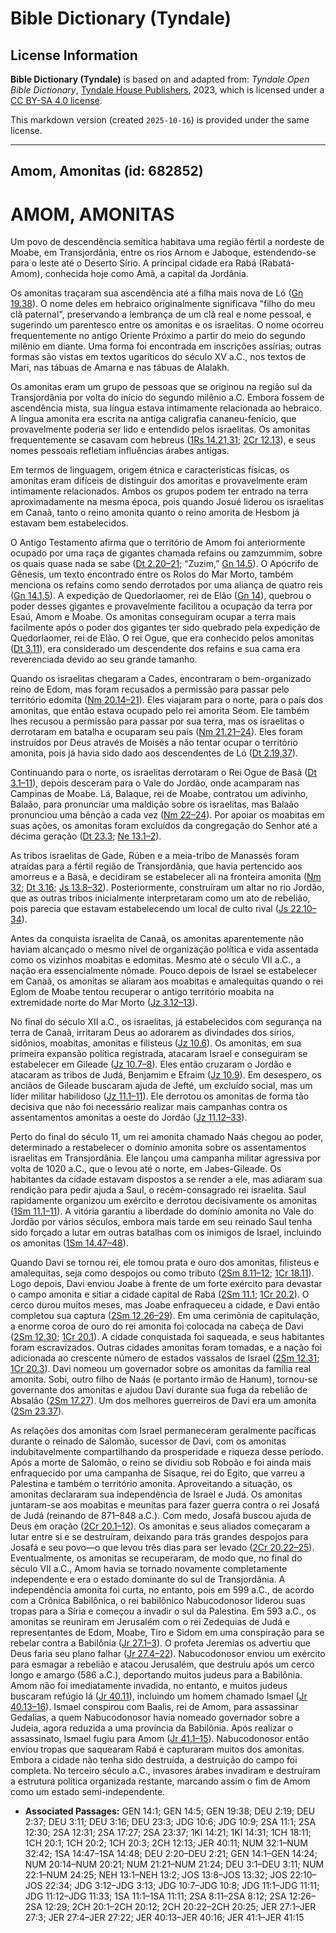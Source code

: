 # Bible Dictionary (Tyndale)

## License Information

**Bible Dictionary (Tyndale)** is based on and adapted from: _Tyndale Open Bible Dictionary_, [Tyndale House Publishers](https://tyndaleopenresources.com/), 2023, which is licensed under a [CC BY-SA 4.0 license](https://creativecommons.org/licenses/by-sa/4.0/legalcode.en).

This markdown version (created `2025-10-16`) is provided under the same license.



--------------------------------

## Amom, Amonitas (id: 682852)

AMOM, AMONITAS
==============

Um povo de descendência semítica habitava uma região fértil a nordeste de Moabe, em Transjordânia, entre os rios Arnom e Jaboque, estendendo\-se para o leste até o Deserto Sírio. A principal cidade era Rabá (Rabatá\-Amom), conhecida hoje como Amã, a capital da Jordânia.

Os amonitas traçaram sua ascendência até a filha mais nova de Ló ([Gn 19\.38](https://ref.ly/Gen19:38)). O nome deles em hebraico originalmente significava "filho do meu clã paternal", preservando a lembrança de um clã real e nome pessoal, e sugerindo um parentesco entre os amonitas e os israelitas. O nome ocorreu frequentemente no antigo Oriente Próximo a partir do meio do segundo milênio em diante. Uma forma foi encontrada em inscrições assírias; outras formas são vistas em textos ugaríticos do século XV a.C., nos textos de Mari, nas tábuas de Amarna e nas tábuas de Alalakh.

Os amonitas eram um grupo de pessoas que se originou na região sul da Transjordânia por volta do início do segundo milênio a.C. Embora fossem de ascendência mista, sua língua estava intimamente relacionada ao hebraico. A língua amonita era escrita na antiga caligrafia cananeu\-fenício, que provavelmente poderia ser lido e entendido pelos israelitas. Os amonitas frequentemente se casavam com hebreus ([1Rs 14\.21,31](https://ref.ly/1Kgs14:21,1Kgs14:31); [2Cr 12\.13](https://ref.ly/2Chr12:13)), e seus nomes pessoais refletiam influências árabes antigas.

Em termos de linguagem, origem étnica e características físicas, os amonitas eram difíceis de distinguir dos amoritas e provavelmente eram intimamente relacionados. Ambos os grupos podem ter entrado na terra aproximadamente na mesma época, pois quando Josué liderou os israelitas em Canaã, tanto o reino amonita quanto o reino amorita de Hesbom já estavam bem estabelecidos.

O Antigo Testamento afirma que o território de Amom foi anteriormente ocupado por uma raça de gigantes chamada refains ou zamzummim, sobre os quais quase nada se sabe ([Dt 2\.20–21](https://ref.ly/Deut2:20-Deut2:21); “Zuzim,” [Gn 14\.5](https://ref.ly/Gen14:5)). O Apócrifo de Gênesis, um texto encontrado entre os Rolos do Mar Morto, também menciona os refains como sendo derrotados por uma aliança de quatro reis ([Gn 14\.1,5](https://ref.ly/Gen14:1,Gen14:5)). A expedição de Quedorlaomer, rei de Elão ([Gn 14](https://ref.ly/Gen14:1-Gen14:24)), quebrou o poder desses gigantes e provavelmente facilitou a ocupação da terra por Esaú, Amom e Moabe. Os amonitas conseguiram ocupar a terra mais facilmente após o poder dos gigantes ter sido quebrado pela expedição de Quedorlaomer, rei de Elão. O rei Ogue, que era conhecido pelos amonitas ([Dt 3\.11](https://ref.ly/Deut3:11)), era considerado um descendente dos refains e sua cama era reverenciada devido ao seu grande tamanho.

Quando os israelitas chegaram a Cades, encontraram o bem\-organizado reino de Edom, mas foram recusados a permissão para passar pelo território edomita ([Nm 20\.14–21](https://ref.ly/Num20:14-Num20:21)). Eles viajaram para o norte, para o país dos amonitas, que então estava ocupado pelo rei amorita Seom. Ele também lhes recusou a permissão para passar por sua terra, mas os israelitas o derrotaram em batalha e ocuparam seu país ([Nm 21\.21–24](https://ref.ly/Num21:21-Num21:24)). Eles foram instruídos por Deus através de Moisés a não tentar ocupar o território amonita, pois já havia sido dado aos descendentes de Ló ([Dt 2\.19,37](https://ref.ly/Deut2:19,Deut2:37)).

Continuando para o norte, os israelitas derrotaram o Rei Ogue de Basã ([Dt 3\.1–11](https://ref.ly/Deut3:1-Deut3:11)), depois desceram para o Vale do Jordão, onde acamparam nas Campinas de Moabe. Lá, Balaque, rei de Moabe, contratou um adivinho, Balaão, para pronunciar uma maldição sobre os israelitas, mas Balaão pronunciou uma bênção a cada vez ([Nm 22–24](https://ref.ly/Num22:1-Num24:25)). Por apoiar os moabitas em suas ações, os amonitas foram excluídos da congregação do Senhor até a décima geração ([Dt 23\.3](https://ref.ly/Deut23:3); [Ne 13\.1–2](https://ref.ly/Neh13:1-Neh13:2)).

As tribos israelitas de Gade, Rúben e a meia\-tribo de Manassés foram atraídas para a fértil região de Transjordânia, que havia pertencido aos amorreus e a Basã, e decidiram se estabelecer ali na fronteira amonita ([Nm 32](https://ref.ly/Num32:1-Num32:42); [Dt 3\.16](https://ref.ly/Deut3:16); [Js 13\.8–32](https://ref.ly/Josh13:8-Josh13:32)). Posteriormente, construíram um altar no rio Jordão, que as outras tribos inicialmente interpretaram como um ato de rebelião, pois parecia que estavam estabelecendo um local de culto rival ([Js 22\.10–34](https://ref.ly/Josh22:10-Josh22:34)).

Antes da conquista israelita de Canaã, os amonitas aparentemente não haviam alcançado o mesmo nível de organização política e vida assentada como os vizinhos moabitas e edomitas. Mesmo até o século VII a.C., a nação era essencialmente nômade. Pouco depois de Israel se estabelecer em Canaã, os amonitas se aliaram aos moabitas e amalequitas quando o rei Eglom de Moabe tentou recuperar o antigo território moabita na extremidade norte do Mar Morto ([Jz 3\.12–13](https://ref.ly/Judg3:12-Judg3:13)).

No final do século XII a.C., os israelitas, já estabelecidos com segurança na terra de Canaã, irritaram Deus ao adorarem as divindades dos sírios, sidônios, moabitas, amonitas e filisteus ([Jz 10\.6](https://ref.ly/Judg10:6)). Os amonitas, em sua primeira expansão política registrada, atacaram Israel e conseguiram se estabelecer em Gileade ([Jz 10\.7–8](https://ref.ly/Judg10:7-Judg10:8)). Eles então cruzaram o Jordão e atacaram as tribos de Judá, Benjamim e Efraim ([Jz 10\.9](https://ref.ly/Judg10:9)). Em desespero, os anciãos de Gileade buscaram ajuda de Jefté, um excluído social, mas um líder militar habilidoso ([Jz 11\.1–11](https://ref.ly/Judg11:1-Judg11:11)). Ele derrotou os amonitas de forma tão decisiva que não foi necessário realizar mais campanhas contra os assentamentos amonitas a oeste do Jordão ([Jz 11\.12–33](https://ref.ly/Judg11:12-Judg11:33)).

Perto do final do século 11, um rei amonita chamado Naás chegou ao poder, determinado a restabelecer o domínio amonita sobre os assentamentos israelitas em Transjordânia. Ele lançou uma campanha militar agressiva por volta de 1020 a.C., que o levou até o norte, em Jabes\-Gileade. Os habitantes da cidade estavam dispostos a se render a ele, mas adiaram sua rendição para pedir ajuda a Saul, o recém\-consagrado rei israelita. Saul rapidamente organizou um exército e derrotou decisivamente os amonitas ([1Sm 11\.1–11](https://ref.ly/1Sam11:1-1Sam11:11)). A vitória garantiu a liberdade do domínio amonita no Vale do Jordão por vários séculos, embora mais tarde em seu reinado Saul tenha sido forçado a lutar em outras batalhas com os inimigos de Israel, incluindo os amonitas ([1Sm 14\.47–48](https://ref.ly/1Sam14:47-1Sam14:48)).

Quando Davi se tornou rei, ele tomou prata e ouro dos amonitas, filisteus e amalequitas, seja como despojos ou como tributo ([2Sm 8\.11–12](https://ref.ly/2Sam8:11-2Sam8:12); [1Cr 18\.11](https://ref.ly/1Chr18:11)). Logo depois, Davi enviou Joabe à frente de um forte exército para devastar o campo amonita e sitiar a cidade capital de Rabá ([2Sm 11\.1](https://ref.ly/2Sam11:1); [1Cr 20\.2](https://ref.ly/1Chr20:2)). O cerco durou muitos meses, mas Joabe enfraqueceu a cidade, e Davi então completou sua captura ([2Sm 12\.26–29](https://ref.ly/2Sam12:26-2Sam12:29)). Em uma cerimônia de capitulação, a enorme coroa de ouro do rei amonita foi colocada na cabeça de Davi ([2Sm 12\.30](https://ref.ly/2Sam12:30); [1Cr 20\.1](https://ref.ly/1Chr20:1)). A cidade conquistada foi saqueada, e seus habitantes foram escravizados. Outras cidades amonitas foram tomadas, e a nação foi adicionada ao crescente número de estados vassalos de Israel ([2Sm 12\.31](https://ref.ly/2Sam12:31); [1Cr 20\.3](https://ref.ly/1Chr20:3)). Davi nomeou um governador sobre os amonitas da família real amonita. Sobi, outro filho de Naás (e portanto irmão de Hanum), tornou\-se governante dos amonitas e ajudou Davi durante sua fuga da rebelião de Absalão ([2Sm 17\.27](https://ref.ly/2Sam17:27)). Um dos melhores guerreiros de Davi era um amonita ([2Sm 23\.37](https://ref.ly/2Sam23:37)).

As relações dos amonitas com Israel permaneceram geralmente pacíficas durante o reinado de Salomão, sucessor de Davi, com os amonitas indubitavelmente compartilhando da prosperidade e riqueza desse período. Após a morte de Salomão, o reino se dividiu sob Roboão e foi ainda mais enfraquecido por uma campanha de Sisaque, rei do Egito, que varreu a Palestina e também o território amonita. Aproveitando a situação, os amonitas declararam sua independência de Israel e Judá. Os amonitas juntaram\-se aos moabitas e meunitas para fazer guerra contra o rei Josafá de Judá (reinando de 871–848 a.C.). Com medo, Josafá buscou ajuda de Deus em oração ([2Cr 20\.1–12](https://ref.ly/2Chr20:1-2Chr20:12)). Os amonitas e seus aliados começaram a lutar entre si e se destruíram, deixando para trás grandes despojos para Josafá e seu povo—o que levou três dias para ser levado ([2Cr 20\.22–25](https://ref.ly/2Chr20:22-2Chr20:25)). Eventualmente, os amonitas se recuperaram, de modo que, no final do século VII a.C., Amom havia se tornado novamente completamente independente e era o estado dominante do sul de Transjordânia. A independência amonita foi curta, no entanto, pois em 599 a.C., de acordo com a Crônica Babilônica, o rei babilônico Nabucodonosor liderou suas tropas para a Síria e começou a invadir o sul da Palestina. Em 593 a.C., os amonitas se reuniram em Jerusalém com o rei Zedequias de Judá e representantes de Edom, Moabe, Tiro e Sidom em uma conspiração para se rebelar contra a Babilônia ([Jr 27\.1–3](https://ref.ly/Jer27:1-Jer27:3)). O profeta Jeremias os advertiu que Deus faria seu plano falhar ([Jr 27\.4–22](https://ref.ly/Jer27:4-Jer27:22)). Nabucodonosor enviou um exército para esmagar a rebelião e atacou Jerusalém, que destruiu após um cerco longo e amargo (586 a.C.), deportando muitos judeus para a Babilônia. Amom não foi imediatamente invadida, no entanto, e muitos judeus buscaram refúgio lá ([Jr 40\.11](https://ref.ly/Jer40:11)), incluindo um homem chamado Ismael ([Jr 40\.13–16](https://ref.ly/Jer40:13-Jer40:16)). Ismael conspirou com Baalis, rei de Amom, para assassinar Gedalias, a quem Nabucodonosor havia nomeado governador sobre a Judeia, agora reduzida a uma província da Babilônia. Após realizar o assassinato, Ismael fugiu para Amom ([Jr 41\.1–15](https://ref.ly/Jer41:1-Jer41:15)). Nabucodonosor então enviou tropas que saquearam Rabá e capturaram muitos dos amonitas. Embora a cidade não tenha sido destruída, a destruição do campo foi completa. No terceiro século a.C., invasores árabes invadiram e destruíram a estrutura política organizada restante, marcando assim o fim de Amom como um estado semi\-independente.

* **Associated Passages:** GEN 14:1; GEN 14:5; GEN 19:38; DEU 2:19; DEU 2:37; DEU 3:11; DEU 3:16; DEU 23:3; JDG 10:6; JDG 10:9; 2SA 11:1; 2SA 12:30; 2SA 12:31; 2SA 17:27; 2SA 23:37; 1KI 14:21; 1KI 14:31; 1CH 18:11; 1CH 20:1; 1CH 20:2; 1CH 20:3; 2CH 12:13; JER 40:11; NUM 32:1–NUM 32:42; 1SA 14:47–1SA 14:48; DEU 2:20–DEU 2:21; GEN 14:1–GEN 14:24; NUM 20:14–NUM 20:21; NUM 21:21–NUM 21:24; DEU 3:1–DEU 3:11; NUM 22:1–NUM 24:25; NEH 13:1–NEH 13:2; JOS 13:8–JOS 13:32; JOS 22:10–JOS 22:34; JDG 3:12–JDG 3:13; JDG 10:7–JDG 10:8; JDG 11:1–JDG 11:11; JDG 11:12–JDG 11:33; 1SA 11:1–1SA 11:11; 2SA 8:11–2SA 8:12; 2SA 12:26–2SA 12:29; 2CH 20:1–2CH 20:12; 2CH 20:22–2CH 20:25; JER 27:1–JER 27:3; JER 27:4–JER 27:22; JER 40:13–JER 40:16; JER 41:1–JER 41:15

